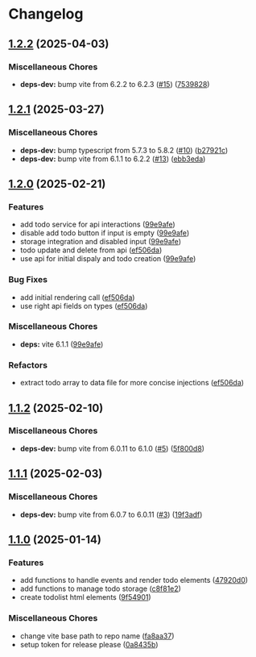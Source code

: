 # Changelog

## [1.2.2](https://github.com/jobtrek/web-todo-ts-example/compare/v1.2.1...v1.2.2) (2025-04-03)


### Miscellaneous Chores

* **deps-dev:** bump vite from 6.2.2 to 6.2.3 ([#15](https://github.com/jobtrek/web-todo-ts-example/issues/15)) ([7539828](https://github.com/jobtrek/web-todo-ts-example/commit/7539828b489d88cb7e746485830eaa9d80b6cae3))

## [1.2.1](https://github.com/jobtrek/web-todo-ts-example/compare/v1.2.0...v1.2.1) (2025-03-27)


### Miscellaneous Chores

* **deps-dev:** bump typescript from 5.7.3 to 5.8.2 ([#10](https://github.com/jobtrek/web-todo-ts-example/issues/10)) ([b27921c](https://github.com/jobtrek/web-todo-ts-example/commit/b27921cc9105d227a291a81f8b6b4fa203f412b7))
* **deps-dev:** bump vite from 6.1.1 to 6.2.2 ([#13](https://github.com/jobtrek/web-todo-ts-example/issues/13)) ([ebb3eda](https://github.com/jobtrek/web-todo-ts-example/commit/ebb3eda27fcc0f4135f8c3ec1484ff3b3ad46d10))

## [1.2.0](https://github.com/jobtrek/web-todo-ts-example/compare/v1.1.2...v1.2.0) (2025-02-21)


### Features

* add todo service for api interactions ([99e9afe](https://github.com/jobtrek/web-todo-ts-example/commit/99e9afe2c404c78d08c3c5936def78cd93cd788a))
* disable add todo button if input is empty ([99e9afe](https://github.com/jobtrek/web-todo-ts-example/commit/99e9afe2c404c78d08c3c5936def78cd93cd788a))
* storage integration and disabled input ([99e9afe](https://github.com/jobtrek/web-todo-ts-example/commit/99e9afe2c404c78d08c3c5936def78cd93cd788a))
* todo update and delete from api ([ef506da](https://github.com/jobtrek/web-todo-ts-example/commit/ef506da95e1517e7ab81bc3e995ee61d75d57f07))
* use api for initial dispaly and todo creation ([99e9afe](https://github.com/jobtrek/web-todo-ts-example/commit/99e9afe2c404c78d08c3c5936def78cd93cd788a))


### Bug Fixes

* add initial rendering call ([ef506da](https://github.com/jobtrek/web-todo-ts-example/commit/ef506da95e1517e7ab81bc3e995ee61d75d57f07))
* use right api fields on types ([ef506da](https://github.com/jobtrek/web-todo-ts-example/commit/ef506da95e1517e7ab81bc3e995ee61d75d57f07))


### Miscellaneous Chores

* **deps:** vite 6.1.1 ([99e9afe](https://github.com/jobtrek/web-todo-ts-example/commit/99e9afe2c404c78d08c3c5936def78cd93cd788a))


### Refactors

* extract todo array to data file for more concise injections ([ef506da](https://github.com/jobtrek/web-todo-ts-example/commit/ef506da95e1517e7ab81bc3e995ee61d75d57f07))

## [1.1.2](https://github.com/jobtrek/web-todo-ts-example/compare/v1.1.1...v1.1.2) (2025-02-10)


### Miscellaneous Chores

* **deps-dev:** bump vite from 6.0.11 to 6.1.0 ([#5](https://github.com/jobtrek/web-todo-ts-example/issues/5)) ([5f800d8](https://github.com/jobtrek/web-todo-ts-example/commit/5f800d8b0e777c686115e8f8d589e6a0e082f813))

## [1.1.1](https://github.com/jobtrek/web-todo-ts-example/compare/v1.1.0...v1.1.1) (2025-02-03)


### Miscellaneous Chores

* **deps-dev:** bump vite from 6.0.7 to 6.0.11 ([#3](https://github.com/jobtrek/web-todo-ts-example/issues/3)) ([19f3adf](https://github.com/jobtrek/web-todo-ts-example/commit/19f3adf9d7931bfaeb35519bf2a6107cb0363966))

## [1.1.0](https://github.com/jobtrek/web-todo-ts-example/compare/v1.0.0...v1.1.0) (2025-01-14)


### Features

* add functions to handle events and render todo elements ([47920d0](https://github.com/jobtrek/web-todo-ts-example/commit/47920d0c05b3fd298b76dc26b95941ad8f1ba35f))
* add functions to manage todo storage ([c8f81e2](https://github.com/jobtrek/web-todo-ts-example/commit/c8f81e28296435fdfa9e32f7bc17fc6ac59af92e))
* create todolist html elements ([9f54901](https://github.com/jobtrek/web-todo-ts-example/commit/9f549012956cfb36c00bdb228e8adc510eb48f59))


### Miscellaneous Chores

* change vite base path to repo name ([fa8aa37](https://github.com/jobtrek/web-todo-ts-example/commit/fa8aa37008c9376596044a56a417d3da2e277d0f))
* setup token for release please ([0a8435b](https://github.com/jobtrek/web-todo-ts-example/commit/0a8435bb1b34f13d528ce181d1ae3f225c704133))
